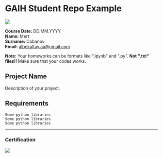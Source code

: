 # GAIH Student Repo Example
![](img/newlogo.png)

**Course Date:** DD.MM.YYYY  
**Name:** Mert  
**Surname:** Cobanov  
**Email:** albekaltay.aa@gmail.com  

**Note:** Your homeworks can be formats like ".ipynb" and ".py". **Not ".txt" files!!** Make sure that your codes works.  

## Project Name
Description of your project.

## Requirements
```
Some python libraries
Some python libraries
Some python libraries
```
---

### Certification
![](img/TopLearnerCertificate.png)

